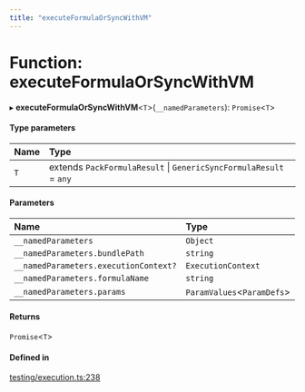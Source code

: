 ```yaml
---
title: "executeFormulaOrSyncWithVM"
---
```

# Function: executeFormulaOrSyncWithVM

▸ **executeFormulaOrSyncWithVM**<`T`\>(`__namedParameters`): `Promise`<`T`\>

#### Type parameters

| Name | Type |
| :------ | :------ |
| `T` | extends `PackFormulaResult` \| `GenericSyncFormulaResult` = `any` |

#### Parameters

| Name | Type |
| :------ | :------ |
| `__namedParameters` | `Object` |
| `__namedParameters.bundlePath` | `string` |
| `__namedParameters.executionContext?` | `ExecutionContext` |
| `__namedParameters.formulaName` | `string` |
| `__namedParameters.params` | `ParamValues`<`ParamDefs`\> |

#### Returns

`Promise`<`T`\>

#### Defined in

[testing/execution.ts:238](https://github.com/coda/packs-sdk/blob/main/testing/execution.ts#L238)

